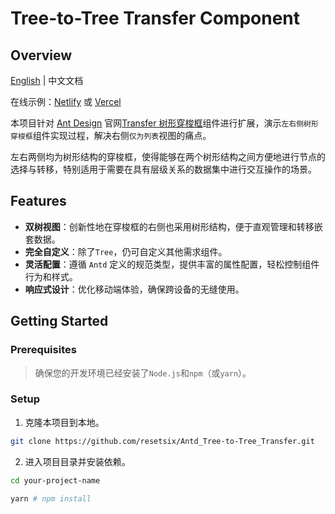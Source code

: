# Tree-to-Tree Transfer Component

## Overview

[English](/README.md) | 中文文档


在线示例：[Netlify](https://treetotreetransfer.netlify.app/) 或 [Vercel](https://antd-tree-to-tree-transfer.vercel.app/)

本项目针对 [Ant Design](https://ant.design/index-cn) 官网[Transfer 树形穿梭框](https://ant.design/components/transfer-cn#transfer-demo-tree-transfer)组件进行扩展，演示`左右侧树形穿梭框`组件实现过程，解决右侧`仅为列表`视图的痛点。

左右两侧均为树形结构的穿梭框，使得能够在两个树形结构之间方便地进行节点的选择与转移，特别适用于需要在具有层级关系的数据集中进行交互操作的场景。

## Features

- **双树视图**：创新性地在穿梭框的右侧也采用树形结构，便于直观管理和转移嵌套数据。
- **完全自定义**：除了`Tree`，仍可自定义其他需求组件。
- **灵活配置**：遵循 `Antd` 定义的规范类型，提供丰富的属性配置，轻松控制组件行为和样式。
- **响应式设计**：优化移动端体验，确保跨设备的无缝使用。

## Getting Started

### Prerequisites

> 确保您的开发环境已经安装了`Node.js`和`npm`（或`yarn`）。

### Setup

1. 克隆本项目到本地。

```bash
git clone https://github.com/resetsix/Antd_Tree-to-Tree_Transfer.git
```

2. 进入项目目录并安装依赖。
   
```bash
cd your-project-name

yarn # npm install
```